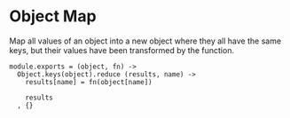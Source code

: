 Object Map
==========

Map all values of an object into a new object where they all have the same
keys, but their values have been transformed by the function.

    module.exports = (object, fn) ->
      Object.keys(object).reduce (results, name) ->
        results[name] = fn(object[name])

        results
      , {}
